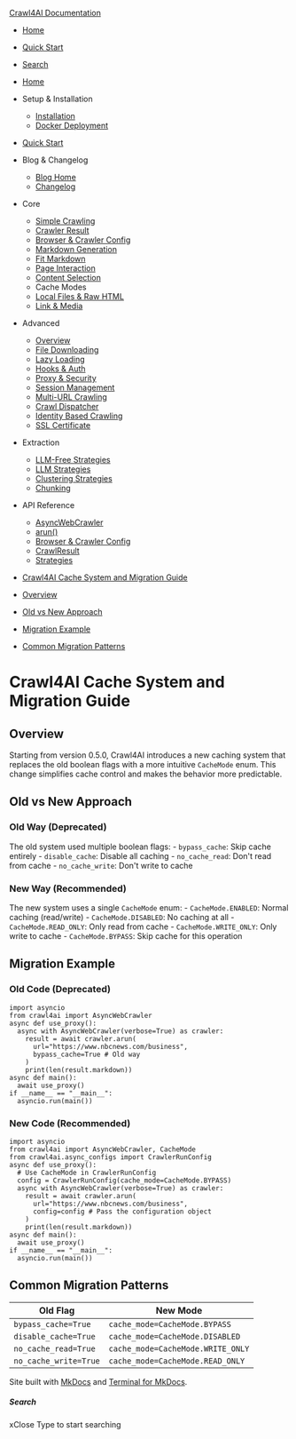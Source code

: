 [Crawl4AI Documentation](https://docs.crawl4ai.com/core/cache-modes/<https:/docs.crawl4ai.com/>)
  * [ Home ](https://docs.crawl4ai.com/core/cache-modes/<../..>)
  * [ Quick Start ](https://docs.crawl4ai.com/core/cache-modes/<../quickstart/>)
  * [ Search ](https://docs.crawl4ai.com/core/cache-modes/<#>)


  * [Home](https://docs.crawl4ai.com/core/cache-modes/<../..>)
  * Setup & Installation
    * [Installation](https://docs.crawl4ai.com/core/cache-modes/<../installation/>)
    * [Docker Deployment](https://docs.crawl4ai.com/core/cache-modes/<../docker-deploymeny/>)
  * [Quick Start](https://docs.crawl4ai.com/core/cache-modes/<../quickstart/>)
  * Blog & Changelog
    * [Blog Home](https://docs.crawl4ai.com/core/cache-modes/blog/>)
    * [Changelog](https://docs.crawl4ai.com/core/cache-modes/<https:/github.com/unclecode/crawl4ai/blob/main/CHANGELOG.md>)
  * Core
    * [Simple Crawling](https://docs.crawl4ai.com/core/cache-modes/<../simple-crawling/>)
    * [Crawler Result](https://docs.crawl4ai.com/core/cache-modes/<../crawler-result/>)
    * [Browser & Crawler Config](https://docs.crawl4ai.com/core/cache-modes/<../browser-crawler-config/>)
    * [Markdown Generation](https://docs.crawl4ai.com/core/cache-modes/<../markdown-generation/>)
    * [Fit Markdown](https://docs.crawl4ai.com/core/cache-modes/<../fit-markdown/>)
    * [Page Interaction](https://docs.crawl4ai.com/core/cache-modes/<../page-interaction/>)
    * [Content Selection](https://docs.crawl4ai.com/core/cache-modes/<../content-selection/>)
    * Cache Modes
    * [Local Files & Raw HTML](https://docs.crawl4ai.com/core/cache-modes/<../local-files/>)
    * [Link & Media](https://docs.crawl4ai.com/core/cache-modes/<../link-media/>)
  * Advanced
    * [Overview](https://docs.crawl4ai.com/core/cache-modes/advanced/advanced-features/>)
    * [File Downloading](https://docs.crawl4ai.com/core/cache-modes/advanced/file-downloading/>)
    * [Lazy Loading](https://docs.crawl4ai.com/core/cache-modes/advanced/lazy-loading/>)
    * [Hooks & Auth](https://docs.crawl4ai.com/core/cache-modes/advanced/hooks-auth/>)
    * [Proxy & Security](https://docs.crawl4ai.com/core/cache-modes/advanced/proxy-security/>)
    * [Session Management](https://docs.crawl4ai.com/core/cache-modes/advanced/session-management/>)
    * [Multi-URL Crawling](https://docs.crawl4ai.com/core/cache-modes/advanced/multi-url-crawling/>)
    * [Crawl Dispatcher](https://docs.crawl4ai.com/core/cache-modes/advanced/crawl-dispatcher/>)
    * [Identity Based Crawling](https://docs.crawl4ai.com/core/cache-modes/advanced/identity-based-crawling/>)
    * [SSL Certificate](https://docs.crawl4ai.com/core/cache-modes/advanced/ssl-certificate/>)
  * Extraction
    * [LLM-Free Strategies](https://docs.crawl4ai.com/core/cache-modes/extraction/no-llm-strategies/>)
    * [LLM Strategies](https://docs.crawl4ai.com/core/cache-modes/extraction/llm-strategies/>)
    * [Clustering Strategies](https://docs.crawl4ai.com/core/cache-modes/extraction/clustring-strategies/>)
    * [Chunking](https://docs.crawl4ai.com/core/cache-modes/extraction/chunking/>)
  * API Reference
    * [AsyncWebCrawler](https://docs.crawl4ai.com/core/cache-modes/api/async-webcrawler/>)
    * [arun()](https://docs.crawl4ai.com/core/cache-modes/api/arun/>)
    * [Browser & Crawler Config](https://docs.crawl4ai.com/core/cache-modes/api/parameters/>)
    * [CrawlResult](https://docs.crawl4ai.com/core/cache-modes/api/crawl-result/>)
    * [Strategies](https://docs.crawl4ai.com/core/cache-modes/api/strategies/>)


  * [Crawl4AI Cache System and Migration Guide](https://docs.crawl4ai.com/core/cache-modes/<#crawl4ai-cache-system-and-migration-guide>)
  * [Overview](https://docs.crawl4ai.com/core/cache-modes/<#overview>)
  * [Old vs New Approach](https://docs.crawl4ai.com/core/cache-modes/<#old-vs-new-approach>)
  * [Migration Example](https://docs.crawl4ai.com/core/cache-modes/<#migration-example>)
  * [Common Migration Patterns](https://docs.crawl4ai.com/core/cache-modes/<#common-migration-patterns>)


# Crawl4AI Cache System and Migration Guide
## Overview
Starting from version 0.5.0, Crawl4AI introduces a new caching system that replaces the old boolean flags with a more intuitive `CacheMode` enum. This change simplifies cache control and makes the behavior more predictable.
## Old vs New Approach
### Old Way (Deprecated)
The old system used multiple boolean flags: - `bypass_cache`: Skip cache entirely - `disable_cache`: Disable all caching - `no_cache_read`: Don't read from cache - `no_cache_write`: Don't write to cache
### New Way (Recommended)
The new system uses a single `CacheMode` enum: - `CacheMode.ENABLED`: Normal caching (read/write) - `CacheMode.DISABLED`: No caching at all - `CacheMode.READ_ONLY`: Only read from cache - `CacheMode.WRITE_ONLY`: Only write to cache - `CacheMode.BYPASS`: Skip cache for this operation
## Migration Example
### Old Code (Deprecated)
```
import asyncio
from crawl4ai import AsyncWebCrawler
async def use_proxy():
  async with AsyncWebCrawler(verbose=True) as crawler:
    result = await crawler.arun(
      url="https://www.nbcnews.com/business",
      bypass_cache=True # Old way
    )
    print(len(result.markdown))
async def main():
  await use_proxy()
if __name__ == "__main__":
  asyncio.run(main())

```

### New Code (Recommended)
```
import asyncio
from crawl4ai import AsyncWebCrawler, CacheMode
from crawl4ai.async_configs import CrawlerRunConfig
async def use_proxy():
  # Use CacheMode in CrawlerRunConfig
  config = CrawlerRunConfig(cache_mode=CacheMode.BYPASS) 
  async with AsyncWebCrawler(verbose=True) as crawler:
    result = await crawler.arun(
      url="https://www.nbcnews.com/business",
      config=config # Pass the configuration object
    )
    print(len(result.markdown))
async def main():
  await use_proxy()
if __name__ == "__main__":
  asyncio.run(main())

```

## Common Migration Patterns
Old Flag | New Mode  
---|---  
`bypass_cache=True` | `cache_mode=CacheMode.BYPASS`  
`disable_cache=True` | `cache_mode=CacheMode.DISABLED`  
`no_cache_read=True` | `cache_mode=CacheMode.WRITE_ONLY`  
`no_cache_write=True` | `cache_mode=CacheMode.READ_ONLY`  
Site built with [MkDocs](https://docs.crawl4ai.com/core/cache-modes/<http:/www.mkdocs.org>) and [Terminal for MkDocs](https://docs.crawl4ai.com/core/cache-modes/<https:/github.com/ntno/mkdocs-terminal>). 
##### Search
xClose
Type to start searching
